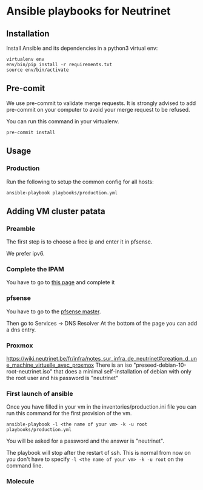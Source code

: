 # Ansible playbooks for Neutrinet

## Installation

Install Ansible and its dependencies in a python3 virtual env:
```shell
virtualenv env
env/bin/pip install -r requirements.txt
source env/bin/activate
```

## Pre-comit
We use pre-commit to validate merge requests.
It is strongly advised to add pre-commit on your computer to avoid your merge request to be refused.

You can run this command in your virtualenv.
```
pre-commit install
```

## Usage

### Production

Run the following to setup the common config for all hosts:
```shell
ansible-playbook playbooks/production.yml
```

## Adding VM cluster patata

### Preamble
The first step is to choose a free ip and enter it in pfsense.

We prefer ipv6.

### Complete the IPAM
You have to go to [this page](https://wiki.neutrinet.be/fr/infra/network/ipam#neutrinet_patata) and complete it

### pfsense
You have to go to the [pfsense master](https://[2001:913:1000:10::61]/).

Then go to Services -> DNS Resolver
At the bottom of the page you can add a dns entry.

### Proxmox
https://wiki.neutrinet.be/fr/infra/notes_sur_infra_de_neutrinet#creation_d_une_machine_virtuelle_avec_proxmox
There is an iso "preseed-debian-10-root-neutrinet.iso" that does a minimal self-installation of debian with only the root user and his password is "neutrinet"

### First launch of ansible
Once you have filled in your vm in the inventories/production.ini file you can run this command for the first provision of the vm.
```
ansible-playbook -l <the name of your vm> -k -u root playbooks/production.yml
```
You will be asked for a password and the answer is "neutrinet".

The playbook will stop after the restart of ssh. This is normal from now on you don't have to specify `-l <the name of your vm> -k -u root` on the command line.

### Molecule
